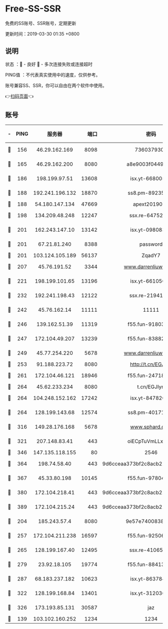 # Free-SS-SSR

免费的SS账号、SSR账号，定期更新

更新时间：2019-03-30 01:35 +0800

## 说明

状态     ：🙂 - 良好 🙁 - 多次连接失败或连接超时

PING值   ：不代表真实使用中的速度，仅供参考。

账号兼容SS、SSR，你可以自由在两个软件中使用。

👉[扫码页面](https://liesauer.github.io/Free-SS-SSR/)👈

## 账号

|-|PING|服务器|端口|密码|加密方式|区域|
|:----:|:----:|:-----:|-----:|:----:|:----:|:----:|
|🙂|156|46.29.162.169|8098|7360379305|aes-256-cfb||
|🙂|165|46.29.162.200|8080|a8e9003f0449cea5|chacha20-ietf|RU|
|🙂|186|198.199.97.51|13608|isx.yt-66800500|aes-256-cfb|US|
|🙂|188|192.241.196.132|18870|ss8.pm-89235292|aes-256-cfb|US|
|🙂|188|54.180.147.134|47669|apext2019001|chacha20|KR|
|🙂|198|134.209.48.248|12247|ssx.re-64752924|aes-256-cfb|US|
|🙂|201|162.243.147.10|13142|isx.yt-09808373|aes-256-cfb|US|
|🙂|201|67.21.81.240|8388|password|aes-256-cfb|US|
|🙂|201|103.124.105.189|56137|ZqadY7|chacha20|US|
|🙂|207|45.76.191.52|3344|www.darrenliuwei.com|aes-256-cfb|JP|
|🙂|221|198.199.101.65|13196|isx.yt-66105036|aes-256-cfb|US|
|🙂|232|192.241.198.43|12122|ssx.re-21941720|aes-256-cfb|US|
|🙂|242|45.76.162.14|11111|11111|aes-256-cfb|SG|
|🙂|246|139.162.51.39|11319|f55.fun-91803010|aes-256-cfb|SG|
|🙂|247|172.104.49.207|13239|f55.fun-83882442|aes-256-cfb|SG|
|🙂|249|45.77.254.220|5678|www.darrenliuwei.com|aes-256-cfb|SG|
|🙂|253|91.188.223.72|8080|http://t.cn/EGJIyrl|rc4-md5|RU|
|🙂|261|172.104.46.121|18946|f55.fun-24718503|aes-256-cfb|SG|
|🙂|264|45.62.233.234|8080|t.cn/EGJIyrl|rc4-md5|CA|
|🙂|264|104.248.152.162|17242|isx.yt-84782037|aes-256-cfb|SG|
|🙂|264|128.199.143.68|12574|ss8.pm-40171422|aes-256-cfb|SG|
|🙂|316|149.28.176.168|5678|www.sphard.com|aes-256-cfb|AU|
|🙂|321|207.148.83.41|443|oiECpTuVmLLxk4Ts|aes-256-cfb|AU|
|🙂|346|147.135.118.155|80|2546|chacha20|US|
|🙂|364|198.74.58.40|443|9d6cceaa373bf2c8acb22e60b6a58be6|aes-256-cfb|US|
|🙂|367|45.33.80.198|10145|f55.fun-97804502|aes-256-cfb|US|
|🙂|380|172.104.218.41|443|9d6cceaa373bf2c8acb22e60b6a58be6|aes-256-cfb|US|
|🙂|389|172.104.215.24|443|9d6cceaa373bf2c8acb22e60b6a58be6|aes-256-cfb|US|
|🙂|204|185.243.57.4|8080|9e57e7400838a01e|chacha20-ietf|US|
|🙂|257|172.104.211.238|16597|f55.fun-92506432|aes-256-cfb|US|
|🙂|265|128.199.167.40|12495|ssx.re-41065683|aes-256-cfb|SG|
|🙂|279|23.92.18.105|19774|f55.fun-88413753|aes-256-cfb|US|
|🙂|287|68.183.237.182|10623|isx.yt-86378455|aes-256-cfb|SG|
|🙂|322|128.199.168.84|13401|isx.yt-31203634|aes-256-cfb|SG|
|🙂|326|173.193.85.131|30587|jaz|aes-256-cfb|US|
|🙁|139|103.102.160.252|1234|1234|rc4-md5|JP|
